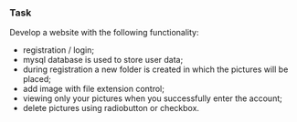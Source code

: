 ### Task
Develop a website with the following functionality:
- registration / login;
- mysql database is used to store user data;
- during registration a new folder is created in which the pictures will be placed;
- add image with file extension control;
- viewing only your pictures when you successfully enter the account;
- delete pictures using radiobutton or checkbox.
